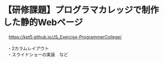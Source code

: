 # 【研修課題】プログラマカレッジで制作した静的Webページ
　 https://kpt5.github.io/JS_Exercise-ProgrammerCollege/
<br>
<br>　・2カラムレイアウト
<br>　・スライドショーの実装　など
